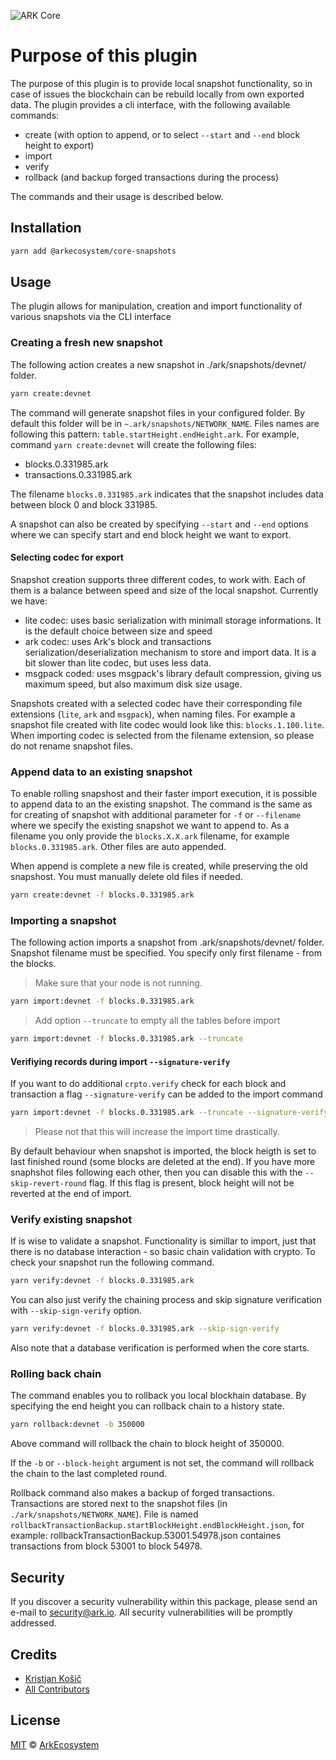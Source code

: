![ARK Core](https://i.imgur.com/1aP6F2o.png)

# Purpose of this plugin
The purpose of this plugin is to provide local snapshot functionality, so in case of issues the blockchain can be rebuild locally from own exported data.
The plugin provides a cli interface, with the following available commands:

- create (with option to append, or to select `--start` and `--end` block height to export)
- import
- verify
- rollback (and backup forged transactions during the process)

The commands and their usage is described below.

## Installation
```bash
yarn add @arkecosystem/core-snapshots
```
## Usage
The plugin allows for manipulation, creation and import functionality of various snapshots via the CLI interface

### Creating a fresh new snapshot
The following action creates a new snapshot in ./ark/snapshots/devnet/ folder.
```bash
yarn create:devnet
```
The command will generate snapshot files in your configured folder. By default this folder will be in `~.ark/snapshots/NETWORK_NAME`.
Files names are following this pattern:  `table.startHeight.endHeight.ark`. For example, command `yarn create:devnet` will create the following files:
- blocks.0.331985.ark
- transactions.0.331985.ark

The filename `blocks.0.331985.ark` indicates that the snapshot includes data between block 0 and block 331985.

A snapshot can also be created by specifying `--start` and `--end` options where we can specify start and end block height we want to export.

#### Selecting codec for export
Snapshot creation supports three different codes, to work with. Each of them is a balance between speed and size of the local snapshot. Currently we have:
- lite codec: uses basic serialization with minimall storage informations. It is the default choice between size and speed
- ark codec: uses Ark's block and transactions serialization/deserialization mechanism to store and import data. It is a bit slower than lite codec, but uses less data.
- msgpack coded: uses msgpack's library default compression, giving us maximum speed, but also maximum disk size usage.

Snapshots created with a selected codec have their corresponding file extensions (`lite`, `ark` and `msgpack`), when naming files. For example a snapshot file created with lite codec would look like this: `blocks.1.100.lite`. When importing codec is selected from the filename extension, so please do not rename snapshot files.

### Append data to an existing snapshot
To enable rolling snapshost and their faster import execution, it is possible to append data to an the existing snapshot.
The command is the same as for creating of snapshot with additional parameter for `-f` or `--filename` where we specify the existing snapshot we want to append to.
As a filename you only provide the `blocks.X.X.ark` filename, for example `blocks.0.331985.ark`. Other files are auto appended.

When append is complete a new file is created, while preserving the old snapshost. You must manually delete old files if needed.
```bash
yarn create:devnet -f blocks.0.331985.ark
```

### Importing a snapshot
The following action imports a snapshot from .ark/snapshots/devnet/ folder. Snapshot filename must be specified. You specify only first filename - from the blocks.

>Make sure that your node is not running.

```bash
yarn import:devnet -f blocks.0.331985.ark
```
> Add option `--truncate` to empty all the tables before import

```bash
yarn import:devnet -f blocks.0.331985.ark --truncate
```
#### Verifiying records during import `--signature-verify`
If you want to do additional `crpto.verify` check for each block and transaction a flag `--signature-verify` can be added to the import command
```bash
yarn import:devnet -f blocks.0.331985.ark --truncate --signature-verify
```
>Please not that this will increase the import time drastically.

By default behaviour when snapshot is imported, the block heigth is set to last finished round (some blocks are deleted at the end). If you have more snaphshot files following each other, then you can disable this with the `--skip-revert-round` flag. If this flag is present, block height will not be reverted at the end of import.

### Verify existing snapshot
If is wise to validate a snapshot. Functionality is simillar to import, just that there is no database interaction - so basic chain validation with crypto. To check your snapshot run the following command.
```bash
yarn verify:devnet -f blocks.0.331985.ark
```
You can also just verify the chaining process and skip signature verification with `--skip-sign-verify` option.
```bash
yarn verify:devnet -f blocks.0.331985.ark --skip-sign-verify
```
Also note that a database verification is performed when the core starts.

### Rolling back chain
The command enables you to rollback you local blockhain database. By specifying the end height you can rollback chain to a history state.
```bash
yarn rollback:devnet -b 350000
```
Above command will rollback the chain to block height of 350000.

If the `-b` or `--block-height` argument is not set, the command will rollback the chain to the last completed round.

Rollback command also makes a backup of forged transactions. Transactions are stored next to the snapshot files (in `./ark/snapshots/NETWORK_NAME`). File is named `rollbackTransactionBackup.startBlockHeight.endBlockHeight.json`, for example: rollbackTransactionBackup.53001.54978.json containes transactions from block 53001 to block 54978.

## Security
If you discover a security vulnerability within this package, please send an e-mail to security@ark.io. All security vulnerabilities will be promptly addressed.

## Credits
- [Kristjan Košič](https://github.com/kristjank)
- [All Contributors](../../../../contributors)

## License
[MIT](LICENSE) © [ArkEcosystem](https://ark.io)
